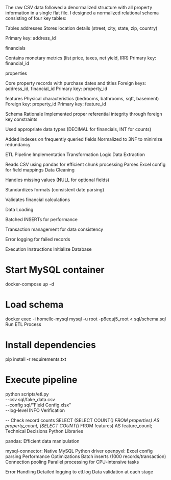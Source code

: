 The raw CSV data followed a denormalized structure with all property information in a single flat file. I designed a normalized relational schema consisting of four key tables:

Tables
addresses
Stores location details (street, city, state, zip, country)

Primary key: address_id

financials

Contains monetary metrics (list price, taxes, net yield, IRR)
Primary key: financial_id

properties

Core property records with purchase dates and titles
Foreign keys: address_id, financial_id
Primary key: property_id

features
Physical characteristics (bedrooms, bathrooms, sqft, basement)
Foreign key: property_id
Primary key: feature_id

Schema Rationale
Implemented proper referential integrity through foreign key constraints

Used appropriate data types (DECIMAL for financials, INT for counts)

Added indexes on frequently queried fields
Normalized to 3NF to minimize redundancy

ETL Pipeline Implementation
Transformation Logic
Data Extraction

Reads CSV using pandas for efficient chunk processing
Parses Excel config for field mappings
Data Cleaning

Handles missing values (NULL for optional fields)

Standardizes formats (consistent date parsing)

Validates financial calculations

Data Loading

Batched INSERTs for performance

Transaction management for data consistency

Error logging for failed records

Execution Instructions
Initialize Database

# Start MySQL container
docker-compose up -d

# Load schema
docker exec -i homellc-mysql mysql -u root -p6equj5_root < sql/schema.sql
Run ETL Process

# Install dependencies
pip install -r requirements.txt

# Execute pipeline
python scripts/etl.py \
  --csv sql/fake_data.csv \
  --config sql/"Field Config.xlsx" \
  --log-level INFO
Verification


-- Check record counts
SELECT 
  (SELECT COUNT(*) FROM properties) AS property_count,
  (SELECT COUNT(*) FROM features) AS feature_count;
Technical Decisions
Python Libraries

pandas: Efficient data manipulation

mysql-connector: Native MySQL Python driver
openpyxl: Excel config parsing
Performance Optimizations
Batch inserts (1000 records/transaction)
Connection pooling
Parallel processing for CPU-intensive tasks

Error Handling
Detailed logging to etl.log
Data validation at each stage


